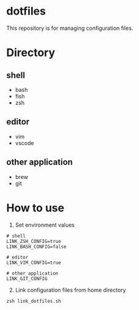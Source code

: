 # dotfiles
This repository is for managing configuration files.

# Directory
## shell
- bash
- fish
- zsh

## editor
- vim
- vscode

## other application
- brew
- git

# How to use
1. Set environment values
```
# shell
LINK_ZSH_CONFIG=true
LINK_BASH_CONFIG=false

# editor
LINK_VIM_CONFIG=true

# other application
LINK_GIT_CONFIG
```

2. Link configuration files from home directory
```
zsh link_dotfiles.sh
```
